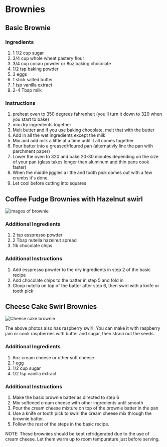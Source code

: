 # Brownies

## Basic Brownie

### Ingredients

1. 1 1/2 cup sugar
2. 3/4 cup whole wheat pastery flour
3. 3/4 cup cocao powder or 8oz baking chocolate
4. 1/2 tsp baking powder
5. 3 eggs
6. 1 stick salted butter
7. 1 tsp vanilla extract
8. 2-4 Tbsp milk

### Instructions

1. preheat oven to 350 degrees fahrenheit (you'll turn it down to 320 when you start to bake)
2. mix dry ingredients together
3. Melt butter and if you use baking chocolate, melt that with the butter
4. Add in all the wet ingredients except the milk
5. Mix and add milk a little at a time until it all comes together
6. Pour batter into a greased/floured pan (alternativly line the pan with parchment paper)
8. Lower the oven to 320 and bake 20-30 minutes depending on the size of your pan (glass takes longer than aluminum and thin pans cook faster)
9. When the middle jiggles a little and tooth pick comes out with a few crumbs it's done.
10. Let cool before cutting into squares

## Coffee Fudge Brownies with Hazelnut swirl
![images of brownie](https://camo.githubusercontent.com/8ea66c7f644f41e5452b8d241c19e84556f35a2c/687474703a2f2f692e696d6775722e636f6d2f6f545159616a552e6a7067)

### Additional Ingredients

1. 2 tsp esspresso powder
2. 2 Tbsp nutella hazelnut spread
3. 1lb chocolate chips

### Additional Instructions

1. Add esspresso powder to the dry ingredients in step 2 of the basic recipe
2. Add chocolate chips to the batter in step 5 and fold in
3. Gloop nutella on top of the batter after step 6, then swirl with a knife or tooth pick

## Cheese Cake Swirl Brownies
![Cheese cake brownie](http://i.imgur.com/16dTqXu.jpg)

The above photos also has raspberry swirl. You can make it with raspberry jam or cook raspberries with butter and sugar, then strain out the seeds.

### Additional Ingredients

1. 8oz cream cheese or other soft cheese
2. 1 egg
3. 1/2 cup sugar
4. 1/2 tsp vanilla extract

### Additional Instructions

1. Make the basic brownie batter as directed to step 6
2. Mix softened cream cheese with other ingredients until smooth
3. Pour the cream cheese mixture on top of the brownie batter in the pan
4. Use a knife or tooth pick to swirl the cream cheese mix through the brownie batter.
5. Follow the rest of the steps in the basic recipe.

NOTE: These brownies should be kept refridgerated due to the use of cream cheese. Let them warm up to room tempurature just before serving.
